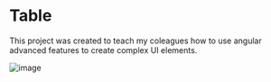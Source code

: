 # Table

This project was created to teach my coleagues how to use angular advanced features to create complex UI elements.

![image](https://github.com/feelsantiago/angular-simple-table/assets/18483175/1524a06e-7f50-4400-97ad-fbc872782cc1)
